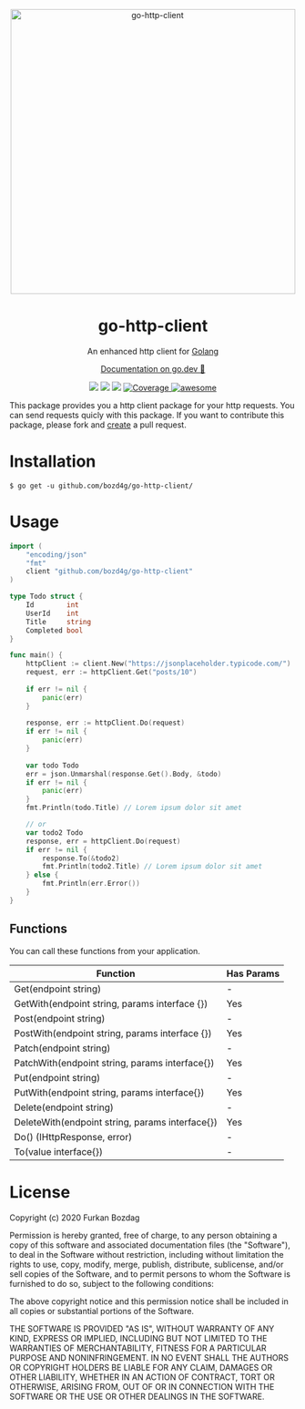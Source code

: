 
<p align="center">
  <a href="https://github.com/bozd4g/go-http-client">
    <img alt="go-http-client" src="https://raw.githubusercontent.com/bozd4g/go-http-client/master/assets/github/logo.png" width="500">
  </a>
</p>

<h1 align="center">
  go-http-client
</h1>

<p align="center">
  An enhanced http client for <a href="https://golang.org/">Golang</a>
</p>

<p align="center">
  <a href="https://pkg.go.dev/github.com/bozd4g/go-http-client" target="_blank">Documentation on go.dev 🔗</a>
</p>

<p align="center">
  <a href="https://bozd4g.mit-license.org/"><img src="https://img.shields.io/badge/License-MIT-blue.svg"></a>
  <a href="https://travis-ci.org/bozd4g/go-http-client"><img src="https://travis-ci.org/bozd4g/go-http-client.svg?branch=master"></a>
  <a href="https://goreportcard.com/report/github.com/bozd4g/go-http-client"><img src="https://goreportcard.com/badge/github.com/bozd4g/go-http-client"></a>
<a href="https://codecov.io/gh/bozd4g/go-http-client">
<img alt="Coverage" src="https://codecov.io/gh/bozd4g/go-http-client/branch/master/graphs/badge.svg?branch=master">
</a>
<a href="https://github.com/avelino/awesome-go">
<img alt="awesome" src="https://cdn.rawgit.com/sindresorhus/awesome/d7305f38d29fed78fa85652e3a63e154dd8e8829/media/badge.svg">
</a>
</p>

This package provides you a http client package for your http requests. You can send requests quicly with this package. If you want to contribute this package, please fork and [create](https://github.com/bozd4g/go-http-client/pulls) a pull request.

# Installation
```
$ go get -u github.com/bozd4g/go-http-client/
```

# Usage
```go
import (
	"encoding/json"
	"fmt"
	client "github.com/bozd4g/go-http-client"
)

type Todo struct {
    Id        int
    UserId    int
    Title     string
    Completed bool
}

func main() {
    httpClient := client.New("https://jsonplaceholder.typicode.com/")
    request, err := httpClient.Get("posts/10")
    
    if err != nil {
        panic(err)
    }
    
    response, err := httpClient.Do(request)
    if err != nil {
        panic(err)
    }
    
    var todo Todo
    err = json.Unmarshal(response.Get().Body, &todo)
    if err != nil {
        panic(err)
    }
    fmt.Println(todo.Title) // Lorem ipsum dolor sit amet

    // or  
    var todo2 Todo     
    response, err = httpClient.Do(request)
    if err != nil {
        response.To(&todo2)
        fmt.Println(todo2.Title) // Lorem ipsum dolor sit amet
    } else {
        fmt.Println(err.Error())
    }
}

```

## Functions
You can call these functions from your application.

| Function                                                  | Has Params |
| --------------------------------------------------------- | ---------- |
| Get(endpoint string)                                      | - |
| GetWith(endpoint string, params interface {})   | Yes        |
| Post(endpoint string)                                     | - |
| PostWith(endpoint string, params interface {})  | Yes        |
| Patch(endpoint string)                                      | - |
| PatchWith(endpoint string, params interface{})    | Yes        |
| Put(endpoint string)                                      | - |
| PutWith(endpoint string, params interface{})    | Yes        |
| Delete(endpoint string)                                   | - |
| DeleteWith(endpoint string, params interface{}) | Yes         |
| Do() (IHttpResponse, error) | - |
| To(value interface{}) | - |

# License
Copyright (c) 2020 Furkan Bozdag

Permission is hereby granted, free of charge, to any person obtaining a copy of this software and associated documentation files (the "Software"), to deal in the Software without restriction, including without limitation the rights to use, copy, modify, merge, publish, distribute, sublicense, and/or sell copies of the Software, and to permit persons to whom the Software is furnished to do so, subject to the following conditions:

The above copyright notice and this permission notice shall be included in all copies or substantial portions of the Software.

THE SOFTWARE IS PROVIDED "AS IS", WITHOUT WARRANTY OF ANY KIND, EXPRESS OR IMPLIED, INCLUDING BUT NOT LIMITED TO THE WARRANTIES OF MERCHANTABILITY, FITNESS FOR A PARTICULAR PURPOSE AND NONINFRINGEMENT. IN NO EVENT SHALL THE AUTHORS OR COPYRIGHT HOLDERS BE LIABLE FOR ANY CLAIM, DAMAGES OR OTHER LIABILITY, WHETHER IN AN ACTION OF CONTRACT, TORT OR OTHERWISE, ARISING FROM, OUT OF OR IN CONNECTION WITH THE SOFTWARE OR THE USE OR OTHER DEALINGS IN THE SOFTWARE.
